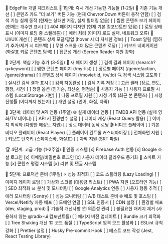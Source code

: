 🎯 EdgeFlix 개발 체크리스트
🥇 1단계: 즉시 개선 가능한 기능들 (1-2일)
🔧 기존 기능 개선
[ ] 콘텐츠 카드 "더 보기" 버튼 기능 (현재 ChevronDown 버튼이 동작 안함)
[ ] 검색 기능 실제 동작 (현재는 상태만 저장, 실제 필터링 없음)
[ ] 찜한 콘텐츠 보기 페이지 (현재는 개수만 표시)
[ ] 404 페이지 디자인 (현재 기본 컴포넌트만 있음)
[ ] 로딩 상태 표시 (이미지 로딩 중 스켈레톤)
[ ] 에러 처리 (이미지 로드 실패, 네트워크 오류)
🎨 UI/UX 개선
[ ] 콘텐츠 상세 모달/팝업 (hover 시 더 자세한 정보)
[ ] Toast 알림 (찜하기 추가/제거 시 피드백)
[ ] 무한 스크롤 (더 많은 콘텐츠 로딩)
[ ] 키보드 네비게이션 (화살표 키로 콘텐츠 탐색)
[ ] 접근성 개선 (Screen Reader 지원 강화)

🥈 2단계: 핵심 기능 추가 (3-5일)
📄 새 페이지 생성
[ ] 검색 결과 페이지 (/search?q=keyword)
[ ] 찜한 콘텐츠 페이지 (/my-list)
[ ] 장르별 페이지 (/genre/action, /genre/drama)
[ ] 콘텐츠 상세 페이지 (/movie/:id, /tv/:id)
🔍 검색 시스템 고도화
[ ] 실시간 검색 결과 표시
[ ] 검색 자동완성
[ ] 검색 기록 저장
[ ] 고급 필터 (장르, 연도, 평점, 시간)
[ ] 정렬 옵션 (인기순, 최신순, 평점순)
👤 사용자 기능
[ ] 사용자 프로필 시스템 (LocalStorage 기반)
[ ] 다중 프로필 지원
[ ] 시청 기록 (최근 본 콘텐츠)
[ ] 시청 진행률 (어디까지 봤는지)
[ ] 개인 설정 (언어, 화질, 자막)

🥉 3단계: 데이터 및 API 연동 (1주일)
🌐 실제 데이터 연동
[ ] TMDB API 연동 (실제 영화/TV 데이터)
[ ] API 키 환경변수 설정
[ ] 데이터 캐싱 (React Query 활용)
[ ] 이미지 최적화 (다양한 해상도 지원)
[ ] 장르 데이터 동적 로딩
🎬 비디오 플레이어
[ ] 기본 비디오 플레이어 (React Player)
[ ] 플레이어 컨트롤 커스터마이징
[ ] 전체화면 지원
[ ] 키보드 단축키 (스페이스바, 화살표)
[ ] 자막 지원 (SRT 파일)

🏆 4단계: 고급 기능 (1-2주일)
🔐 인증 시스템
[x] Firebase Auth 연동
[x] Google 소셜 로그인
[x] 이메일/비밀번호 로그인
[x] 사용자 데이터 클라우드 동기화
🤖 스마트 기능
[x] 콘텐츠 평점 시스템
[x] 리뷰 및 댓글 시스템

🚀 5단계: 프로덕션 준비 (1주일)
⚡ 성능 최적화
[ ] 코드 스플리팅 (Lazy Loading)
[ ] 이미지 레이지 로딩
[ ] 가상화 스크롤 (대용량 리스트)
[ ] PWA 지원 (오프라인 기능)
[ ] SEO 최적화
📊 분석 및 모니터링
[ ] Google Analytics 연동
[ ] 사용자 행동 추적
[ ] 에러 모니터링 (Sentry)
[ ] 성능 모니터링
[ ] A/B 테스트 준비
🌐 배포 및 호스팅
[ ] Vercel/Netlify 자동 배포
[ ] 도메인 연결
[ ] SSL 인증서
[ ] CDN 설정
[ ] 환경별 배포 (dev, staging, prod)
🔧 기술적 개선사항
📦 의존성 관리
[ ] 불필요한 패키지 제거 (사용하지 않는 @radix-ui 컴포넌트들)
[ ] 패키지 버전 업데이트
[ ] Bundle 크기 최적화
[ ] Tree Shaking 개선
🏗️ 코드 품질
[ ] TypeScript 엄격 모드 활성화
[ ] ESLint 규칙 강화
[ ] Prettier 설정
[ ] Husky Pre-commit Hook
[ ] 테스트 코드 작성 (Jest, React Testing Library)